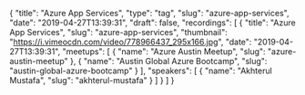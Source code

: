 {
  "title": "Azure App Services",
  "type": "tag",
  "slug": "azure-app-services",
  "date": "2019-04-27T13:39:31",
  "draft": false,
  "recordings": [
    {
      "title": "Azure App Services",
      "slug": "azure-app-services",
      "thumbnail": "https://i.vimeocdn.com/video/778966437_295x166.jpg",
      "date": "2019-04-27T13:39:31",
      "meetups": [
        {
          "name": "Azure Austin Meetup",
          "slug": "azure-austin-meetup"
        },
        {
          "name": "Austin Global Azure Bootcamp",
          "slug": "austin-global-azure-bootcamp"
        }
      ],
      "speakers": [
        {
          "name": "Akhterul Mustafa",
          "slug": "akhterul-mustafa"
        }
      ]
    }
  ]
}
